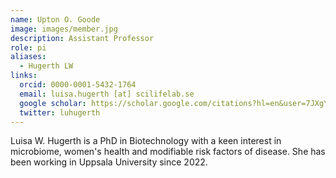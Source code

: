 ```yaml
---
name: Upton O. Goode
image: images/member.jpg
description: Assistant Professor
role: pi
aliases:
  - Hugerth LW
links:
  orcid: 0000-0001-5432-1764
  email: luisa.hugerth [at] scilifelab.se
  google scholar: https://scholar.google.com/citations?hl=en&user=7JXgYtsAAAAJ
  twitter: luhugerth
---
```

Luisa W. Hugerth is a PhD in Biotechnology with a keen interest in microbiome, women's health and modifiable risk factors of disease. She has been working in Uppsala University since 2022.
